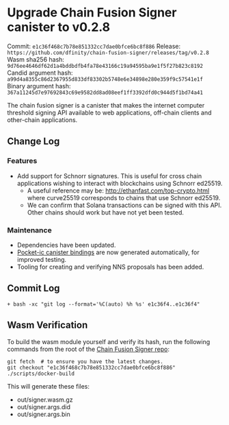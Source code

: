 # Upgrade Chain Fusion Signer canister to v0.2.8
Commit: `e1c36f468c7b78e851332cc7dae0bfce6bc8f886`
Release: `https://github.com/dfinity/chain-fusion-signer/releases/tag/v0.2.8`
Wasm sha256 hash:     `9d76ee4646df62d1a4bddbdfb4fa78e43166c19a94595ba9e1f5f27b823c8192`
Candid argument hash: `a99d4a8355c86d2367955d833df83302b5748e6e34898e280e359f9c57541e1f`
Binary argument hash: `367a11245d7e97692843c69e9582dd8ad08eef1ff3392dfd0c944d5f1bd74a41`

The chain fusion signer is a canister that makes the internet computer threshold signing API available to web applications, off-chain clients and other-chain applications.

## Change Log

### Features
- Add support for Schnorr signatures. This is useful for cross chain applications wishing to interact with blockchains using Schnorr ed25519.
  - A useful reference may be: http://ethanfast.com/top-crypto.html where curve25519 corresponds to chains that use Schnorr ed25519.
  - We can confirm that Solana transactions can be signed with this API.  Other chains should work but have not yet been tested.

### Maintenance
- Dependencies have been updated.
- [Pocket-ic canister bindings](https://github.com/dfinity/chain-fusion-signer/tree/v0.2.8/src/signer/canister/tests/it/canister) are now generated automatically, for improved testing.
- Tooling for creating and verifying NNS proposals has been added.

## Commit Log

```
+ bash -xc "git log --format='%C(auto) %h %s' e1c36f4..e1c36f4"

```

## Wasm Verification

To build the wasm module yourself and verify its hash, run the following commands from the root of the [Chain Fusion Signer repo](https://github.com/dfinity/chain-fusion-signer):

```
git fetch  # to ensure you have the latest changes.
git checkout "e1c36f468c7b78e851332cc7dae0bfce6bc8f886"
./scripts/docker-build
```

This will generate these files:
* out/signer.wasm.gz
* out/signer.args.did
* out/signer.args.bin

